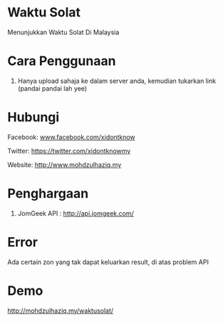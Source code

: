 # Waktu Solat

Menunjukkan Waktu Solat Di Malaysia

# Cara Penggunaan

1. Hanya upload sahaja ke dalam server anda, kemudian tukarkan link (pandai pandai lah yee)

# Hubungi

Facebook: www.facebook.com/xidontknow

Twitter: https://twitter.com/xidontknowmy

Website: http://www.mohdzulhaziq.my 
 
# Penghargaan

1. JomGeek API : http://api.jomgeek.com/

# Error

Ada certain zon yang tak dapat keluarkan result, di atas problem API

# Demo
 
 http://mohdzulhaziq.my/waktusolat/
